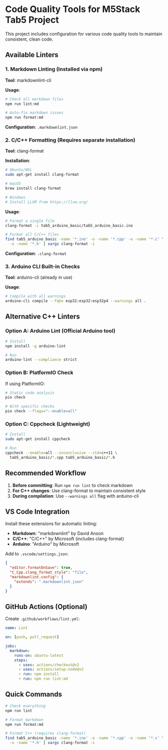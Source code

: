 # Code Quality Tools for M5Stack Tab5 Project

This project includes configuration for various code quality tools to maintain
consistent, clean code.

## Available Linters

### 1. Markdown Linting (Installed via npm)

**Tool**: markdownlint-cli

**Usage**:

```bash
# Check all markdown files
npm run lint:md

# Auto-fix markdown issues
npm run format:md
```

**Configuration**: `.markdownlint.json`

### 2. C/C++ Formatting (Requires separate installation)

**Tool**: clang-format

**Installation**:

```bash
# Ubuntu/WSL
sudo apt-get install clang-format

# macOS
brew install clang-format

# Windows
# Install LLVM from https://llvm.org/
```

**Usage**:

```bash
# Format a single file
clang-format -i tab5_arduino_basic/tab5_arduino_basic.ino

# Format all C/C++ files
find tab5_arduino_basic -name '*.ino' -o -name '*.cpp' -o -name '*.c' \
  -o -name '*.h' | xargs clang-format -i
```

**Configuration**: `.clang-format`

### 3. Arduino CLI Built-in Checks

**Tool**: arduino-cli (already in use)

**Usage**:

```bash
# Compile with all warnings
arduino-cli compile --fqbn esp32:esp32:esp32p4 --warnings all .
```

## Alternative C++ Linters

### Option A: Arduino Lint (Official Arduino tool)

```bash
# Install
npm install -g arduino-lint

# Run
arduino-lint --compliance strict
```

### Option B: PlatformIO Check

If using PlatformIO:

```bash
# Static code analysis
pio check

# With specific checks
pio check --flags="--enable=all"
```

### Option C: Cppcheck (Lightweight)

```bash
# Install
sudo apt-get install cppcheck

# Run
cppcheck --enable=all --inconclusive --std=c++11 \
  tab5_arduino_basic/*.cpp tab5_arduino_basic/*.h
```

## Recommended Workflow

1. **Before committing**: Run `npm run lint` to check markdown
2. **For C++ changes**: Use clang-format to maintain consistent style
3. **During compilation**: Use `--warnings all` flag with arduino-cli

## VS Code Integration

Install these extensions for automatic linting:

- **Markdown**: "markdownlint" by David Anson
- **C/C++**: "C/C++" by Microsoft (includes clang-format)
- **Arduino**: "Arduino" by Microsoft

Add to `.vscode/settings.json`:

```json
{
  "editor.formatOnSave": true,
  "C_Cpp.clang_format_style": "file",
  "markdownlint.config": {
    "extends": ".markdownlint.json"
  }
}
```

## GitHub Actions (Optional)

Create `.github/workflows/lint.yml`:

```yaml
name: Lint

on: [push, pull_request]

jobs:
  markdown:
    runs-on: ubuntu-latest
    steps:
      - uses: actions/checkout@v2
      - uses: actions/setup-node@v2
      - run: npm install
      - run: npm run lint:md
```

## Quick Commands

```bash
# Check everything
npm run lint

# Format markdown
npm run format:md

# Format C++ (requires clang-format)
find tab5_arduino_basic -name '*.ino' -o -name '*.cpp' -o -name '*.c' \
  -o -name '*.h' | xargs clang-format -i
```
